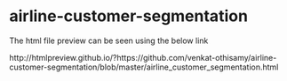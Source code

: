 # airline-customer-segmentation
The html file preview can be seen using the below link
<p>http://htmlpreview.github.io/?https://github.com/venkat-othisamy/airline-customer-segmentation/blob/master/airline_customer_segmentation.html</p>
